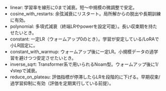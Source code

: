   - linear: 学習率を線形に0まで減衰。短〜中規模の微調整で安定。
  - cosine_with_restarts: 余弦減衰にリスタート。局所解からの脱出や長期訓練に有効。
  - polynomial: 多項式減衰（終端LRやpowerを設定可能）。長い収束期を持たせたいとき。
  - constant: 一定LR（ウォームアップ0のとき）。学習が安定している/LoRAで小LR固定に。
  - constant_with_warmup: ウォームアップ後に一定LR。小規模データの過学習を避けつつ安定させたいとき。
  - inverse_sqrt: Transformer系で用いられるNoam型。ウォームアップ後に1/√stepで減衰。
  - reduce_on_plateau: 評価指標が停滞したらLRを段階的に下げる。早期収束/過学習抑制に有効（評価を定期実行している前提）。
